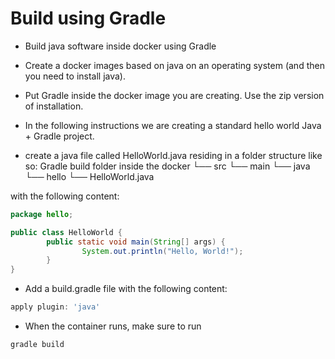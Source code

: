 # Build using Gradle

* Build java software inside docker using Gradle

* Create a docker images based on java on an operating system (and then you need to install java).

* Put Gradle inside the docker image you are creating. Use the zip version of installation.

* In the following instructions we are creating a standard hello world Java + Gradle project.

* create a java file called HelloWorld.java residing in a folder structure like so:
Gradle build folder inside the docker
└── src
    └── main
        └── java
            └── hello
                └── HelloWorld.java

with the following content:

```java
package hello;

public class HelloWorld {
        public static void main(String[] args) {
                System.out.println("Hello, World!");
        }
}
```

* Add a build.gradle file with the following content:

```gradle
apply plugin: 'java'
```

* When the container runs, make sure to run

```bash
gradle build
```
